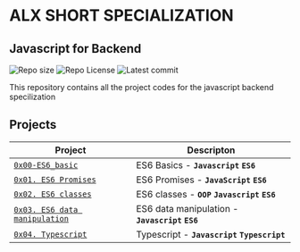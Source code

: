 # ALX SHORT SPECIALIZATION

## Javascript for Backend
![Repo size](https://img.shields.io/github/repo-size/Esther-Wagatwe/alx-backend-javascript)
![Repo License](https://img.shields.io/github/license/Esther-Wagatwe/alx-backend-javascript.svg)
![Latest commit](https://img.shields.io/github/last-commit/Esther-Wagatwe/alx-backend-javascript/master?style=round-square)

This repository contains all the project codes for the javascript backend specilization

## Projects

| Project | Descripton |
| ------- | ---------- |
| [`0x00-ES6_basic`](./0x00-ES6_basic/) | ES6 Basics - **`Javascript`** **`ES6`** |
| [`0x01. ES6 Promises`](./0x01-ES6_promise/) | ES6 Promises - **`JavaScript`** **`ES6`** |
| [`0x02. ES6 classes`](./0x02-ES6_classes/) | ES6 classes - **`OOP`** **`Javascript`** **`ES6`** |
| [`0x03. ES6 data manipulation`](./0x03-ES6_data_manipulation/) | ES6 data manipulation - **`Javascript`** **`ES6`** |
| [`0x04. Typescript`](./0x04-TypeScript/) | Typescript - **`Javascript`** **`Typescript`** |
